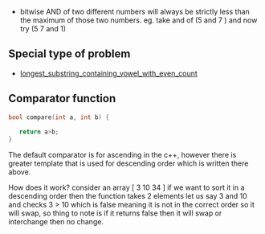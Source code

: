 * bitwise AND of two different numbers will always be strictly less than the maximum of those two numbers.
   eg. take and of (5 and 7 ) and now try (5 7 and 1) 

## Special type of problem 
* [longest_substring_containing_vowel_with_even_count](\DailyProblems\15Sept_longest_substring_containing_vowel_with_even_count.md)


## Comparator function 
``` cpp
bool compare(int a, int b) {
   
   return a>b;
}
```

The default comparator is for ascending in the c++, however there is greater<int> template that is used for descending order which is written there above.

How does it work?
consider an array [ 3 10 34 ]
if we want to sort it in a descending order then the function takes 2 elements let us say 3 and 10 and checks 3 > 10 which is false meaning it is not in the correct order so it will swap, so thing to note is if it returns false then it will swap or interchange then no change. 
